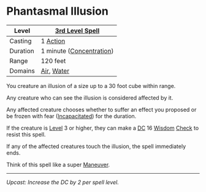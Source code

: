# Phantasmal Illusion

| Level    | [3rd Level Spell](3rd%20Level%20Spells.md)                                       |
| -------- | ---------------------------------------------------------------------------------- |
| Casting  | 1 [Action](../../../../Game%20Procedures/Action.md)                                |
| Duration | 1 minute ([Concentration](../../../Spellcasting/Concentration.md))                              |
| Range    | 120 feet                                                                           |
| Domains  | [Air](../../../Spell%20Domains/Air.md), [Water](../../../Spell%20Domains/Water.md) |

You creature an illusion of a size up to a 30 foot cube within range.

Any creature who can see the illusion is considered affected by it.

Any affected creature chooses whether to suffer an effect you proposed or be frozen with fear ([Incapacitated](../../../../Conditions/Incapacitated.md)) for the duration.

If the creature is [Level](../../../../Player%20Characters/Derived%20Statistics/Level.md) 3 or higher, they can make a [DC](../../../../Game%20Procedures/DC.md) 16 [Wisdom](../../../../Player%20Characters/Chosen%20Statistics/Wisdom.md) [Check](../../../../Game%20Procedures/Check.md) to resist this spell.

If any of the affected creatures touch the illusion, the spell immediately ends.

Think of this spell like a super [Maneuver](../../../../Game%20Procedures/Maneuver.md).

---
*Upcast: Increase the DC by 2 per spell level.*
